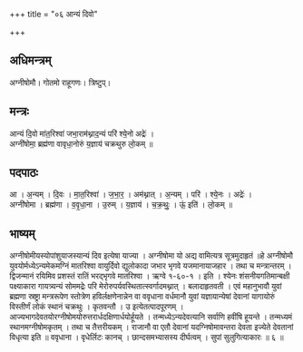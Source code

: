 +++
title = "०६ आन्यं दिवो"

+++
## अधिमन्त्रम्
अग्नीषोमौ। गोतमो राहूगणः। त्रिष्टुप्।

## मन्त्रः
आन्यं दि॒वो मा॑त॒रिश्वा॑ जभा॒राम॑थ्नाद॒न्यं परि॑ श्ये॒नो अद्रेः॑ ।  
अग्नी॑षोमा॒ ब्रह्म॑णा वावृधा॒नोरुं य॒ज्ञाय॑ चक्रथुरु लो॒कम् ॥

## पदपाठः
आ । अ॒न्यम् । दि॒वः । मा॒त॒रिश्वा॑ । ज॒भा॒र॒ । अम॑थ्नात् । अ॒न्यम् । परि॑ । श्ये॒नः । अद्रेः॑ ।  
अग्नी॑षोमा । ब्रह्म॑णा । व॒वृ॒धा॒ना । उ॒रुम् । य॒ज्ञाय॑ । च॒क्र॒थुः॒ । ऊं॒ इति॑ । लो॒कम् ॥

## भाष्यम्
अग्नीषोमीयस्योपांशुयाजस्यान्यं दिव इत्येषा याज्या । अग्नीषोमा यो अद्य वामित्यत्र सूत्रमुदाहृतं ॥हे अग्नीषोमौ युवयोर्मध्येऽन्यमेकमग्निं मातरिश्वा वायुर्दिवो द्युलोकादा जभार भृगवे यजमानायाजहार । तथा च मन्त्रान्तरम् । द्विजन्मानं रयिमिव प्रशस्तं रातिं भरद्भृगवे मातरिश्वा । ऋग्वे १-६०-१ । इति । श्येनः शंसनीयगतिमान्बक्षी पक्ष्याकारा गायत्र्यन्यं सोममद्रेः परि मेरोरुपर्यवस्थितात्स्वर्गादमथ्नात् । बलादाहृतवती । एवं महानुभावौ युवां ब्रह्मणा स्रष्ट्रा मन्त्ररूपेण स्तोत्रेण हविर्लक्षणेनान्नेन वा ववृधाना वर्धमानौ युवां यज्ञायान्येषां देवानां यागायोरुं विस्तीर्णं लोकं स्थानं चक्रथुः । कृतवन्तौ । उ इत्येतत्पादपूरणम् । आज्यभागदेवतयोरग्नीषोमयोरुत्तरार्धदक्षिणार्धयोर्हूयते । तन्मध्येऽन्यदेवत्यानि सर्वाणि हवींषि हूयन्ते । तन्मध्यमं स्थानमग्नीषोमकृतम् । तथा च तैत्तरीयकम् । राजानौ वा एतौ देवानां यदग्निषोमावन्तरा देवता इज्येते देवतानां विधृत्या इति ॥ ववृधाना । वृधेर्लिटः कानच् । छान्दसमभ्यासस्य दीर्घत्वम् । सुपां सुलुगित्याकारः ॥ ६ ॥